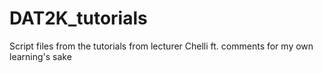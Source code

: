 # DAT2K_tutorials
Script files from the tutorials from lecturer Chelli ft. comments for my own learning's sake
